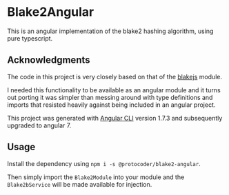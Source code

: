# Blake2Angular

This is an angular implementation of the blake2 hashing algorithm, using pure typescript.

## Acknowledgments

The code in this project is very closely based on that of the
[blakejs](https://www.npmjs.com/package/blakejs) module.

I needed this functionality to be available as an angular module and it turns out porting it was
simpler than messing around with type definitions and imports that resisted heavily against being
included in an angular project.

This project was generated with [Angular CLI](https://github.com/angular/angular-cli) version
1.7.3 and subsequently upgraded to angular 7.

## Usage

Install the dependency using `npm i -s @protocoder/blake2-angular`.

Then simply import the `Blake2Module` into your module and the `Blake2bService` will be made
available for injection.
